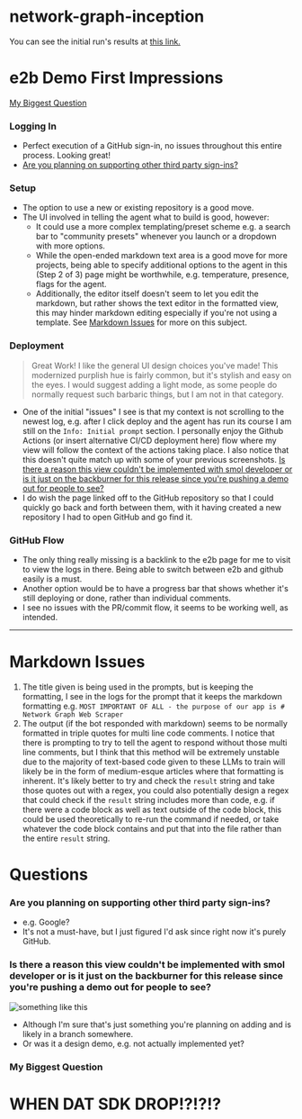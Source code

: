 # network-graph-inception

You can see the initial run's results at [this link.](https://github.com/jzanecook/network-graph-inception/pull/1)

# e2b Demo First Impressions

[My Biggest Question](#my-biggest-question)

### Logging In
- Perfect execution of a GitHub sign-in, no issues throughout this entire process. Looking great!
- [Are you planning on supporting other third party sign-ins?](#are-you-planning-on-supporting-other-third-party-sign-ins)

### Setup
- The option to use a new or existing repository is a good move.
- The UI involved in telling the agent what to build is good, however:
	- It could use a more complex templating/preset scheme e.g. a search bar to "community presets" whenever you launch or a dropdown with more options.
	- While the open-ended markdown text area is a good move for more projects, being able to specify additional options to the agent in this (Step 2 of 3) page might be worthwhile, e.g. temperature, presence, flags for the agent.
	- Additionally, the editor itself doesn't seem to let you edit the markdown, but rather shows the text editor in the formatted view, this may hinder markdown editing especially if you're not using a template. See [Markdown Issues](#markdown-issues) for more on this subject.

### Deployment

> Great Work!
> I like the general UI design choices you've made! This modernized purplish hue is fairly common, but it's stylish and easy on the eyes. I would suggest adding a light mode, as some people do normally request such barbaric things, but I am not in that category.

- One of the initial "issues" I see is that my context is not scrolling to the newest log, e.g. after I click deploy and the agent has run its course I am still on the `Info: Initial prompt` section. I personally enjoy the Github Actions (or insert alternative CI/CD deployment here) flow where my view will follow the context of the actions taking place. I also notice that this doesn't quite match up with some of your previous screenshots. [Is there a reason this view couldn't be implemented with smol developer or is it just on the backburner for this release since you're pushing a demo out for people to see?](#is-there-a-reason-this-view-couldnt-be-implemented-with-smol-developer-or-is-it-just-on-the-backburner-for-this-release-since-youre-pushing-a-demo-out-for-people-to-see)
- I do wish the page linked off to the GitHub repository so that I could quickly go back and forth between them, with it having created a new repository I had to open GitHub and go find it.

### GitHub Flow
- The only thing really missing is a backlink to the e2b page for me to visit to view the logs in there. Being able to switch between e2b and github easily is a must.
- Another option would be to have a progress bar that shows whether it's still deploying or done, rather than individual comments.
- I see no issues with the PR/commit flow, it seems to be working well, as intended.

---

# Markdown Issues
1. The title given is being used in the prompts, but is keeping the formatting, I see in the logs for the prompt that it keeps the markdown formatting e.g. `MOST IMPORTANT OF ALL - the purpose of our app is # Network Graph Web Scraper`
2. The output (if the bot responded with markdown) seems to be normally formatted in triple quotes for multi line code comments. I notice that there is prompting to try to tell the agent to respond without those multi line comments, but I think that this method will be extremely unstable due to the majority of text-based code given to these LLMs to train will likely be in the form of medium-esque articles where that formatting is inherent. It's likely better to try and check the `result` string and take those quotes out with a regex, you could also potentially design a regex that could check if the `result` string includes more than code, e.g. if there were a code block as well as text outside of the code block, this could be used theoretically to re-run the command if needed, or take whatever the code block contains and put that into the file rather than the entire `result` string.

# Questions

### Are you planning on supporting other third party sign-ins?
- e.g. Google?
- It's not a must-have, but I just figured I'd ask since right now it's purely GitHub.

### Is there a reason this view couldn't be implemented with smol developer or is it just on the backburner for this release since you're pushing a demo out for people to see?
![something like this](https://media.discordapp.net/attachments/1118671037782040616/1120120560538624110/Screenshot_2023-06-18_at_3.38.29_PM.png?width=892&height=673)
- Although I'm sure that's just something you're planning on adding and is likely in a branch somewhere.
- Or was it a design demo, e.g. not actually implemented yet?

### My Biggest Question
# WHEN DAT SDK DROP!?!?!?
